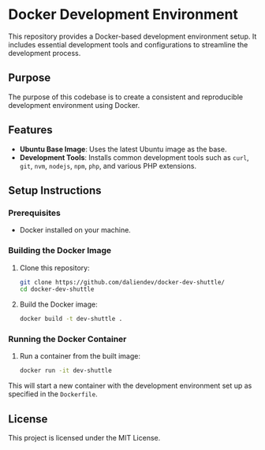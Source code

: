 # Docker Development Environment

This repository provides a Docker-based development environment setup. It includes essential development tools and configurations to streamline the development process.

## Purpose

The purpose of this codebase is to create a consistent and reproducible development environment using Docker.

## Features

- **Ubuntu Base Image**: Uses the latest Ubuntu image as the base.
- **Development Tools**: Installs common development tools such as `curl`, `git`, `nvm`, `nodejs`, `npm`, `php`, and various PHP extensions.

## Setup Instructions

### Prerequisites

- Docker installed on your machine.

### Building the Docker Image

1. Clone this repository:
   ```bash
   git clone https://github.com/daliendev/docker-dev-shuttle/
   cd docker-dev-shuttle
   ```

2. Build the Docker image:
   ```bash
   docker build -t dev-shuttle .
   ```

### Running the Docker Container

1. Run a container from the built image:
   ```bash
   docker run -it dev-shuttle
   ```

This will start a new container with the development environment set up as specified in the `Dockerfile`.

## License

This project is licensed under the MIT License.
